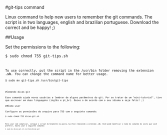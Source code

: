 #git-tips command

Linux command to help new users to remember the git commands. The script is in two languages, english and brazilian portuguese. Download the correct and be happy! ;)

##Usage

Set the permissions to the following:
<pre><code>$ sudo chmod 755 git-tips.sh <pre><code>

To use correctly, put the script in the /usr/bin folder removing the extension <strong>.sh</strong>. You can change the command name for better usage.
<pre><code>$ sudo mv git-tips.sh /usr/bin/git-tips<pre><code>

#Comando dicas-git

Esse comando ajuda novos usuários a lembrar de alguns parâmetros do git. Por se tratar de um "mini-tutorial", tive que escrever em duas linguagens (inglês e pt_br). Baixe o de acordo com o seu idioma e seja feliz! ;)

##Como usar 

Configure as permissões do arquivo para 755 com o seguinte comando:
<pre><code>$ sudo chmod 755 dicas-git.sh <pre><code>

Para usar sem complicar, coloque o script diretamente na pasta /usr/bin removendo a extensão <strong>.sh</strong>. Você pode modificar o nome do comando do jeito que você preferir, basta usar o seguinte comando:
<pre><code>$ sudo mv dicas-git.sh /usr/bin/dicas-git<pre><code>
